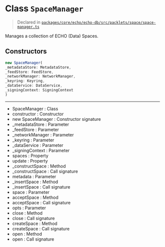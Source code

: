 # Class `SpaceManager`
> Declared in [`packages/core/echo/echo-db/src/packlets/space/space-manager.ts`](https://github.com/dxos/protocols/blob/main/packages/core/echo/echo-db/src/packlets/space/space-manager.ts#L40)

Manages a collection of ECHO (Data) Spaces.

## Constructors
```ts
new SpaceManager(
_metadataStore: MetadataStore,
_feedStore: FeedStore,
_networkManager: NetworkManager,
_keyring: Keyring,
_dataService: DataService,
_signingContext: SigningContext
)
```

---
- SpaceManager : Class
- constructor : Constructor
- new SpaceManager : Constructor signature
- _metadataStore : Parameter
- _feedStore : Parameter
- _networkManager : Parameter
- _keyring : Parameter
- _dataService : Parameter
- _signingContext : Parameter
- spaces : Property
- update : Property
- _constructSpace : Method
- _constructSpace : Call signature
- metadata : Parameter
- _insertSpace : Method
- _insertSpace : Call signature
- space : Parameter
- acceptSpace : Method
- acceptSpace : Call signature
- opts : Parameter
- close : Method
- close : Call signature
- createSpace : Method
- createSpace : Call signature
- open : Method
- open : Call signature
